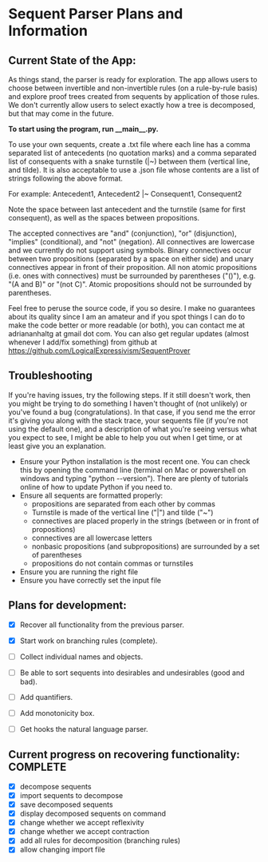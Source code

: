 # Sequent Parser Plans and Information

## Current State of the App:
As things stand, the parser is ready for exploration. The app allows users to choose between 
invertible and non-invertible rules (on a rule-by-rule basis) and explore proof trees created from
sequents by application of those rules. We don't currently allow users to select exactly how a tree
is decomposed, but that may come in the future. 

**To start using the program, run \_\_main\_\_.py.** 

To use your own sequents, create a .txt file where each line has a comma separated list of 
antecedents (no quotation marks) and a comma separated list of consequents with a snake turnstile 
(|~) between them (vertical line, and tilde). It is also acceptable to use a .json file whose 
contents are a list of strings following the above format. 

For example: 
Antecedent1, Antecedent2 |~ Consequent1, Consequent2

Note the space between last antecedent and the turnstile (same for first consequent), as well as 
the spaces between propositions. 

The accepted connectives are "and" (conjunction), "or" (disjunction), "implies" (conditional), and
"not" (negation). All connectives are lowercase and we currently do not support using symbols. 
Binary connectives occur between two propositions (separated by a space on either side) and unary 
connectives appear in front of their proposition. All non atomic propositions (i.e. ones with 
connectives) must be surrounded by parentheses ("()"), e.g. "(A and B)" or "(not C)". Atomic 
propositions should not be surrounded by parentheses. 

Feel free to peruse the source code, if you so desire. I make no guarantees about its quality since
I am an amateur and if you spot things I can do to make the code better or more readable (or both),
you can contact me at adriananhaltg at gmail dot com. You can also get regular updates (almost 
whenever I add/fix something) from github at https://github.com/LogicalExpressivism/SequentProver

## Troubleshooting
If you're having issues, try the following steps. If it still doesn't work, then you might be 
trying to do something I haven't thought of (not unlikely) or you've found a bug (congratulations).
In that case, if you send me the error it's giving you along with the stack trace, your sequents 
file (if you're not using the default one), and a description of what you're seeing versus what you
expect to see, I might be able to help you out when I get time, or at least give you an 
explanation.

- Ensure your Python installation is the most recent one. You can check this by opening the command
  line (terminal on Mac or powershell on windows and typing "python --version"). There are plenty 
  of tutorials online of how to update Python if you need to.
- Ensure all sequents are formatted properly:
    - propositions are separated from each other by commas
    - Turnstile is made of the vertical line ("|") and tilde ("~")
    - connectives are placed properly in the strings (between or in front of propositions)
    - connectives are all lowercase letters
    - nonbasic propositions (and subpropositions) are surrounded by a set of parentheses
    - propositions do not contain commas or turnstiles
- Ensure you are running the right file
- Ensure you have correctly set the input file 

## Plans for development:
- [x] Recover all functionality from the previous parser.
- [x] Start work on branching rules (complete).
- [ ] Collect individual names and objects.
- [ ] Be able to sort sequents into desirables and undesirables (good and bad).
- [ ] Add quantifiers.
- [ ] Add monotonicity box.
- [ ] Get hooks the natural language parser. 


## Current progress on recovering functionality: COMPLETE
- [x] decompose sequents
- [x] import sequents to decompose
- [x] save decomposed sequents
- [x] display decomposed sequents on command
- [x] change whether we accept reflexivity
- [x] change whether we accept contraction 
- [x] add all rules for decomposition (branching rules)
- [x] allow changing import file
